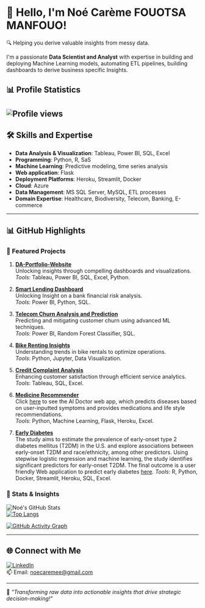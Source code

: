 # 👋 Hello, I'm Noé Carème FOUOTSA MANFOUO!  
🔍 Helping you derive valuable insights from messy data.  

I'm a passionate **Data Scientist and Analyst** with expertise in building and deploying Machine Learning models, automating ETL pipelines, building dashboards to derive business specific Insights.  

## 📊 Profile Statistics
![Profile views](https://komarev.com/ghpvc/?username=noe2019&color=blue&style=flat-square)  
---

## 🛠️ Skills and Expertise
- **Data Analysis & Visualization**: Tableau, Power BI, SQL, Excel  
- **Programming**: Python, R, SaS  
- **Machine Learning**: Predictive modeling, time series analysis
- **Web application**: Flask
- **Deployment Platforms**: Heroku, Streamlit, Docker  
- **Cloud**: Azure
- **Data Management**: MS SQL Server, MySQL, ETL processes  
- **Domain Expertise**: Healthcare, Biodiversity, Telecom, Banking, E-commerce  

---

## 📊 GitHub Highlights

### 🚀 Featured Projects
1. **[DA-Portfolio-Website](https://github.com/noe2019/DA-Portfolio-Website)**  
   Unlocking insights through compelling dashboards and visualizations.  
   *Tools*: Tableau, Power BI, SQL, Excel, Python.
   
2. **[Smart Lending Dashboard](https://github.com/noe2019/Smart-Lending)**  
   Unlocking Insight on a bank financial risk analysis.  
   *Tools*: Power BI, Python, SQL.  

3. **[Telecom Churn Analysis and Prediction](https://github.com/noe2019/Telecom-Churn-Analysis-And-Prediction)**  
   Predicting and mitigating customer churn using advanced ML techniques.  
   *Tools*: Power BI, Random Forest Classifier, SQL.  

4. **[Bike Renting Insights](https://github.com/noe2019/Bike-Renting-Insights)**  
   Understanding trends in bike rentals to optimize operations.  
   *Tools*: Python, Jupyter, Data Visualization.  

5. **[Credit Complaint Analysis](https://github.com/noe2019/Credit-Complaint-Analysis)**  
   Enhancing customer satisfaction through efficient service analytics.  
   *Tools*: Tableau, SQL, Excel.
6. **[Medicine Recommender](https://github.com/noe2019/Medecine-Recommender)**  
   Click [here](https://aidoctor-bd30fb12b81e.herokuapp.com/) to see the AI Doctor web app, which predicts diseases based on user-inputted symptoms and provides medications and life style recommendations.  
   *Tools*: Python, Machine Learning, Flask, Heroku, Excel.

7. **[Early Diabetes](https://github.com/noe2019/Early-Diabetes)**  
   The study aims to estimate the prevalence of early-onset type 2 diabetes mellitus (T2DM) in the U.S. and explore associations between early-onset T2DM and race/ethnicity, among other predictors. Using stepwise logistic regression and machine learning, the study identifies significant predictors for early-onset T2DM. The final outcome is a user friendly Web application to predict early diabetes [here](https://et2dmapp.streamlit.app/).
   *Tools*: R, Python, Docker, Streamlit, Heroku, SQL, Excel. 
   

### 🧮 Stats & Insights
![Noé's GitHub Stats](https://github-readme-stats.vercel.app/api?username=noe2019&show_icons=true&theme=radical)  
[![Top Langs](https://github-readme-stats.vercel.app/api/top-langs/?username=noe2019&layout=compact)](https://github.com/noe2019?tab=repositories)

[![GitHub Activity Graph](https://github-readme-activity-graph.vercel.app/graph?username=noe2019&theme=radical)](https://github.com/noe2019)

---

## 🌐 Connect with Me
[![LinkedIn](https://img.shields.io/badge/-LinkedIn-0077B5?logo=linkedin&logoColor=white)](https://linkedin.com/in/noe-carème-fouotsa)  
📫 Email: noecaremee@gmail.com  

---

🎯 *"Transforming raw data into actionable insights that drive strategic decision-making!"*
